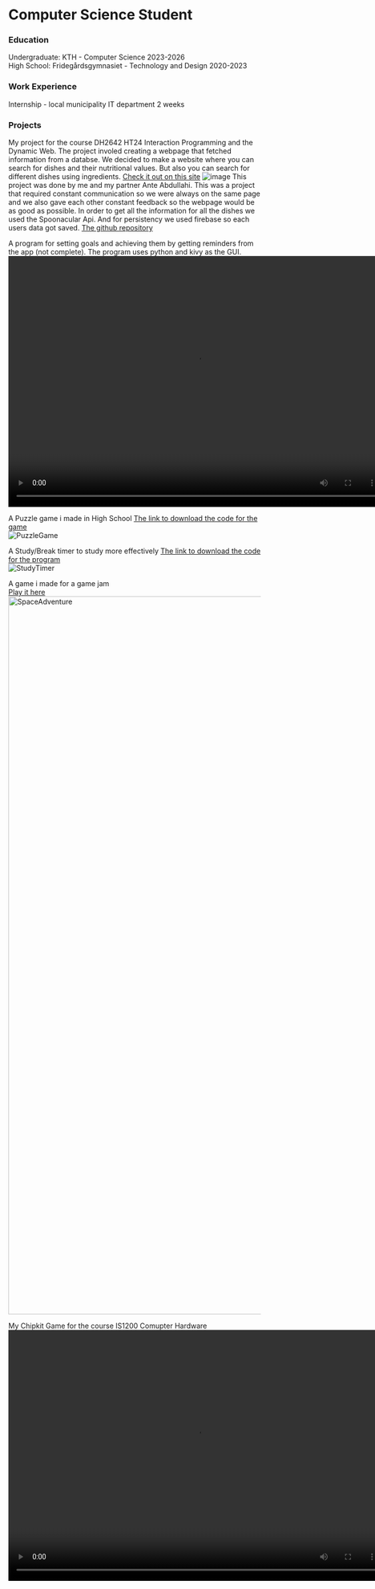# Computer Science Student

### Education
Undergraduate: KTH - Computer Science 2023-2026  
High School: Fridegårdsgymnasiet - Technology and Design 2020-2023  
### Work Experience
Internship - local municipality IT department 2 weeks  
### Projects

My project for the course DH2642 HT24 Interaction Programming and the Dynamic Web. The project involed creating a webpage that fetched information from a databse. We decided to make a website where you can search for dishes and their nutritional values. But also you can search for different dishes using ingredients.
[Check it out on this site](https://dh2642-ht24-project.web.app/react.html#/search) 
![image](https://github.com/user-attachments/assets/1b0e10e9-2715-459e-99e6-6c203a2d6a6a)
This project was done by me and my partner Ante Abdullahi.
This was a project that required constant communication so we were always on the same page and we also gave each other constant feedback so the webpage would be as good as possible.
In order to get all the information for all the dishes we used the Spoonacular Api. And for persistency we used firebase so each users data got saved. [The github repository](https://github.com/SrQuacksAlot/Dishcovery)

A program for setting goals and achieving them by getting reminders from the app (not complete).
The program uses python and kivy as the GUI.
<video width="750" height="500" controls>
  <source src="https://github.com/SrQuacksAlot/portfolio/assets/52632838/8650c95a-dc0f-48dc-898f-2243c0763e40" type="video/mp4">
  Your browser does not support the video tag.
</video>


A Puzzle game i made in High School
[The link to download the code for the game](https://github.com/SrQuacksAlot/PuzzleGame)  
![PuzzleGame](https://github.com/SrQuacksAlot/portfolio/assets/52632838/afd0a2f3-7bd3-4e76-9b9e-270aaf8d7cab)

A Study/Break timer to study more effectively
[The link to download the code for the program](https://github.com/SrQuacksAlot/StudyTimer)  
![StudyTimer](https://github.com/SrQuacksAlot/portfolio/assets/52632838/3f58bb4f-15d2-4f00-88df-451071d52c0b)

A game i made for a game jam  
[Play it here](https://play.unity.com/mg/other/space-adventure-3)
<img width="1431" alt="SpaceAdventure" src="https://github.com/SrQuacksAlot/portfolio/assets/52632838/baca0106-1e9d-4b6b-8e39-a9d921b46c02">

My Chipkit Game for the course IS1200 Comupter Hardware
<video width="750" height="500" controls>
  <source src="https://github.com/SrQuacksAlot/portfolio/assets/52632838/5caf7224-9a5d-40d6-a52d-121fd9755767" type="video/mp4">
  Your browser does not support the video tag.
</video>








